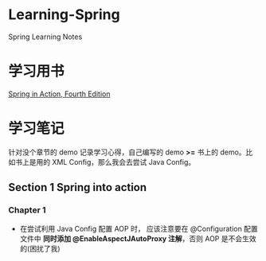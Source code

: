 # Learning-Spring
Spring Learning Notes

# 学习用书
[Spring in Action, Fourth Edition](https://www.manning.com/books/spring-in-action-fourth-edition)

# 学习笔记
针对没个章节的 demo 记录学习心得，自己编写的 demo **>=** 书上的 demo。比如书上是用的 XML Config，那么我会去尝试 Java Config。

## Section 1 Spring into action

### Chapter 1
- 在尝试利用 Java Config 配置 AOP 时， 应该注意要在 @Configuration 配置文件中 **同时添加 @EnableAspectJAutoProxy 注解**，否则 AOP 是不会生效的(困扰了我)
